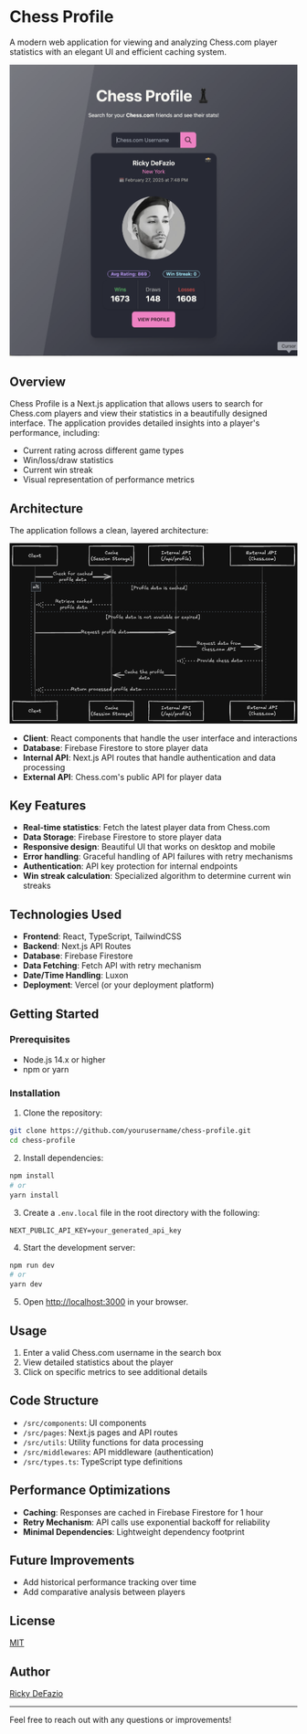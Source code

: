 # Chess Profile

A modern web application for viewing and analyzing Chess.com player statistics with an elegant UI and efficient caching system.

![Chess Profile UI](public/screenshot.png)

## Overview

Chess Profile is a Next.js application that allows users to search for Chess.com players and view their statistics in a beautifully designed interface. The application provides detailed insights into a player's performance, including:

- Current rating across different game types
- Win/loss/draw statistics
- Current win streak
- Visual representation of performance metrics

## Architecture

The application follows a clean, layered architecture:

![Chess Profile Architecture](public/architecture.png)

- **Client**: React components that handle the user interface and interactions
- **Database**: Firebase Firestore to store player data
- **Internal API**: Next.js API routes that handle authentication and data processing
- **External API**: Chess.com's public API for player data

## Key Features

- **Real-time statistics**: Fetch the latest player data from Chess.com
- **Data Storage**: Firebase Firestore to store player data
- **Responsive design**: Beautiful UI that works on desktop and mobile
- **Error handling**: Graceful handling of API failures with retry mechanisms
- **Authentication**: API key protection for internal endpoints
- **Win streak calculation**: Specialized algorithm to determine current win streaks

## Technologies Used

- **Frontend**: React, TypeScript, TailwindCSS
- **Backend**: Next.js API Routes
- **Database**: Firebase Firestore
- **Data Fetching**: Fetch API with retry mechanism
- **Date/Time Handling**: Luxon
- **Deployment**: Vercel (or your deployment platform)

## Getting Started

### Prerequisites

- Node.js 14.x or higher
- npm or yarn

### Installation

1. Clone the repository:

```bash
git clone https://github.com/yourusername/chess-profile.git
cd chess-profile
```

2. Install dependencies:

```bash
npm install
# or
yarn install
```

3. Create a `.env.local` file in the root directory with the following:

```
NEXT_PUBLIC_API_KEY=your_generated_api_key
```

4. Start the development server:

```bash
npm run dev
# or
yarn dev
```

5. Open [http://localhost:3000](http://localhost:3000) in your browser.

## Usage

1. Enter a valid Chess.com username in the search box
2. View detailed statistics about the player
3. Click on specific metrics to see additional details

## Code Structure

- `/src/components`: UI components
- `/src/pages`: Next.js pages and API routes
- `/src/utils`: Utility functions for data processing
- `/src/middlewares`: API middleware (authentication)
- `/src/types.ts`: TypeScript type definitions

## Performance Optimizations

- **Caching**: Responses are cached in Firebase Firestore for 1 hour
- **Retry Mechanism**: API calls use exponential backoff for reliability
- **Minimal Dependencies**: Lightweight dependency footprint

## Future Improvements

- Add historical performance tracking over time
- Add comparative analysis between players

## License

[MIT](LICENSE)

## Author

[Ricky DeFazio](https://rickydefazio.github.io/)

---

Feel free to reach out with any questions or improvements!
